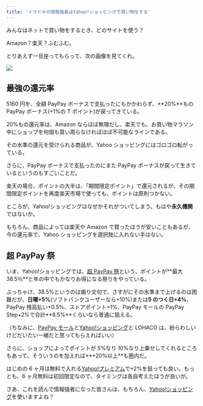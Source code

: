 ```yaml
---
title: 'イマドキの情報強者はYahoo!ショッピングで買い物をする'
---
```


みんなはネットで買い物をするとき、どのサイトを使う？

Amazon？楽天？ふむふむ。

とりあえず一旦座ってもらって、次の画像を見てくれ。

![](https://zalgo-official.com/img/5のつく日.png)

## 最強の還元率

5160 円を、全額 PayPay ボーナスで支払ったにもかかわらず、**20%**もの PayPay ボーナス(+1%の T ポイント)が戻ってきている。

20%もの還元率は、Amazon ならほぼ無理だし、楽天でも、お買い物マラソン中にショップを何個も買い周らなければほぼ不可能なラインである。

その水準の還元を受けられる商品が、Yahoo ショッピングにはゴロゴロ転がっている。

さらに、PayPay ボーナスで支払ったのにまた PayPay ボーナスが戻って生きているというのもすごいことだ。

楽天の場合、ポイントの大半は、「期間限定ポイント」で還元されるが、その期間限定ポイントを再度楽天市場で使っても、ポイントは原則つかない。

ところが、Yahoo!ショッピングはなぜかそれがついてしまう。もはや**永久機関**ではないか。

もちろん、商品によっては楽天や Amazon で買ったほうが安いこともあるが、今の還元率で、Yahoo ショッピングを選択肢に入れない手はない。

## 超 PayPay 祭

いま、Yahoo!ショッピングでは、[超 PayPay 祭](https://ck.jp.ap.valuecommerce.com/servlet/referral?sid=3619296&pid=887436134&vc_url=https%3A%2F%2Fshopping.yahoo.co.jp%2Fpromotion%2Fsale%2Fppf%2F%3Fsc_i%3Dshp_pc_promo-sale_counter1_ppf2021%23anchor_mdPreparation)という、ポイントが**最大 38.5％**と年の中でもかなりお得になる祭りをやっている。

ぶっちゃけ、38.5%というのは煽り文句で、さすがにその水準まで上げるのは困難だが、**日曜+5%**(ソフトバンクユーザーなら+10%)または**5 のつく日+4%**、PayPay 残高払い+0.5%、ストアポイント+1%、PayPay モールの PayPay Step+2%で合計**8.5%**くらいなら普通に狙える。

（ちなみに、[PayPay モール](https://ck.jp.ap.valuecommerce.com/servlet/referral?sid=3619296&pid=887436134&vc_url=https%3A%2F%2Fpaypaymall.yahoo.co.jp%2F)と[Yahoo!ショッピング](https://ck.jp.ap.valuecommerce.com/servlet/referral?sid=3619296&pid=887436152)と LOHACO は、紛らわしいけどだいたい一緒だと思ってもらえればいい）

さらに、ショップによってポイントが 5%なり 10%なり上乗せしてくれるところもあって、そういうのを加えれば**+20%以上**も圏内だ。

はじめの 6 ヶ月は無料で入れる[Yahoo!プレミアム](https://ck.jp.ap.valuecommerce.com/servlet/referral?sid=3619296&pid=887436147)で+2%を狙っても良い。もっとも、6 ヶ月無料は初回限定なので、タイミングは各自考えたほうが良いが。

さあ、これを読んで情報強者になった皆さんは、もちろん、[Yahoo!ショッピング](https://ck.jp.ap.valuecommerce.com/servlet/referral?sid=3619296&pid=887436152)を使いますよね？
